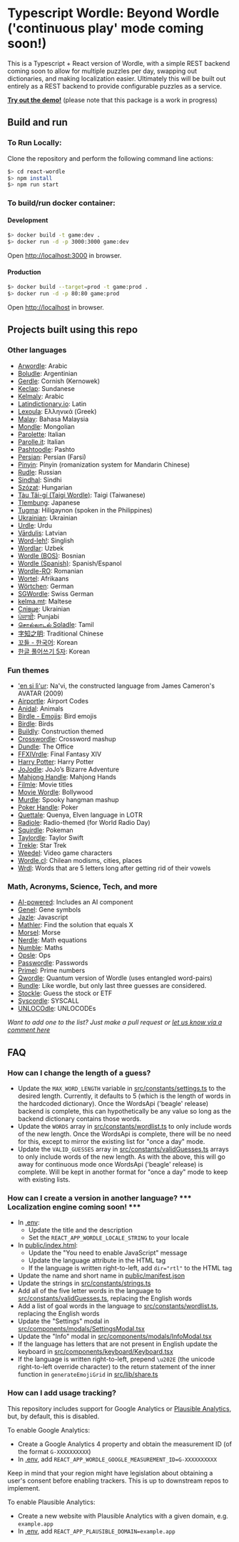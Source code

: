 # Typescript Wordle: Beyond Wordle ('continuous play' mode coming soon!)

This is a Typescript + React version of Wordle, with a simple REST backend coming soon to allow for multiple puzzles per day, swapping out dictionaries, and making localization easier. Ultimately this will be built out entirely as a REST backend to provide configurable puzzles as a service.

[**Try out the demo!**](https://wordle.jaysonknight.com/) (please note that this package is a work in progress)

## Build and run

### To Run Locally:

Clone the repository and perform the following command line actions:

```bash
$> cd react-wordle
$> npm install
$> npm run start
```

### To build/run docker container:

#### Development

```bash
$> docker build -t game:dev .
$> docker run -d -p 3000:3000 game:dev
```

Open [http://localhost:3000](http://localhost:3000) in browser.

#### Production

```bash
$> docker build --target=prod -t game:prod .
$> docker run -d -p 80:80 game:prod
```

Open [http://localhost](http://localhost) in browser.

## Projects built using this repo

### Other languages

- [Arwordle](https://arwordle.netlify.app/): Arabic
- [Boludle](https://www.boludle.com/): Argentinian
- [Gerdle](https://gerdle.vext.co.uk/): Cornish (Kernowek)
- [Keclap](https://keclap.xyz/): Sundanese
- [Kelmaly](https://kelmaly.com/): Arabic
- [Latindictionary.io](https://wordle.latindictionary.io/): Latin
- [Lexoula](https://lexoula.com/): Ελληνικά (Greek)
- [Malay](https://malay-wordle.netlify.app/): Bahasa Malaysia
- [Mondle](https://mondle.vercel.app/): Mongolian
- [Parolette](https://parolette.netlify.app/): Italian
- [Parolle.it](https://parolle.it): Italian
- [Pashtoodle](https://pashtoodle.lingdocs.com): Pashto
- [Persian](https://www.persian-wordle.ir/): Persian (Farsi)
- [Pinyin](https://www.pinyindle.com/): Pinyin (romanization system for Mandarin Chinese)
- [Rudle](https://rudle.vercel.app): Russian
- [Sindhal](https://hellosindh.com/sindhal): Sindhi
- [Szózat](https://szozat.miklosdanka.com/): Hungarian
- [Tàu Tâi-gí (Taigi Wordle)](https://tau.taigi.info/): Taigi (Taiwanese)
- [Tlembung](https://tlembung.vercel.app/): Japanese
- [Tugma](https://tugma.vercel.app): Hiligaynon (spoken in the Philippines)
- [Ukrainian](https://goroh.pp.ua/games/wordle): Ukrainian
- [Urdle](https://urdle.chaoticity.com/): Urdu
- [Vārdulis](https://wordle.lielakeda.lv/): Latvian
- [Word-leh!](https://word-leh.com): Singlish
- [Wordlar](http://wordlar.uz/): Uzbek
- [Wordle (BOS)](https://elahmo.github.io/wordle/): Bosnian
- [Wordle (Spanish)](https://wordle-es.xavier.cc): Spanish/Espanol
- [Wordle-RO](https://wordle-ro.sirb.net/): Romanian
- [Wortel](https://wortel.wrintiewaar.co.za): Afrikaans
- [Wörtchen](https://woertchen.sofacoach.de): German
- [SGWordle](https://sgwordle.now.sh/): Swiss German
- [kelma.mt](https://kelma.mt): Maltese
- [Слівце](https://slivce.com/): Ukrainian
- [ਪੰਜਾਬੀ](https://punjabipuzzle.netlify.app/): Punjabi
- [சொல்லாடல் Soladle](https://omtamil.com/soladle): Tamil
- [字知之明](https://zedaizd.github.io/zh-char-puzzle/): Traditional Chinese
- [꼬들 - 한국어](https://belorin.github.io/): Korean
- [한글 풀어쓰기 5자](https://nakosung.github.io/wordle/): Korean

### Fun themes

- ['en si lì'ur](https://tirea.learnnavi.org/wordle): Na'vi, the constructed language from James Cameron's AVATAR (2009)
- [Airportle](https://airportle.scottscheapflights.com/): Airport Codes
- [Anidal](https://anidal-abrarhayat.web.app/): Animals
- [Birdle - Emojis](https://birdle.dev): Bird emojis
- [Birdle](https://www.creek-birdle.com/): Birds
- [Buildly](https://buildly.procurepro.co/): Construction themed
- [Crosswordle](https://crosswordle.mekoppe.com/): Crossword mashup
- [Dundle](https://dundle.dunmiffcord.com/): The Office
- [FFXIVrdle](https://ffxivrdle.com/): Final Fantasy XIV
- [Harry Potter](https://www.harrypotterwordle.com/): Harry Potter
- [JoJodle](https://jojo-news.com/fun/jojodle/): JoJo’s Bizarre Adventure
- [Mahjong Handle](https://mahjong-handle.update.sh/): Mahjong Hands
- [Filmle](https://filmle.now.sh/): Movie titles
- [Movie Wordle](https://movie-wordle.vercel.app): Bollywood
- [Murdle](https://murdle.vercel.app/): Spooky hangman mashup
- [Poker Handle](https://kikychow.github.io/poker-wordle/): Poker
- [Quettale](https://quettale.vercel.app/): Quenya, Elven language in LOTR
- [Radiole](https://radiole.vercel.app/): Radio-themed (for World Radio Day)
- [Squirdle](https://squirdle-inky.vercel.app/): Pokeman
- [Taylordle](https://www.taylordle.com/): Taylor Swift
- [Trekle](https://treklegame.com): Star Trek
- [Weedel](https://meetmeinouter.space/wordle/): Video game characters
- [Wordle.cl](https://www.wordle.cl): Chilean modisms, cities, places
- [Wrdl](https://wrdl-abae.vercel.app/): Words that are 5 letters long after getting rid of their vowels

### Math, Acronyms, Science, Tech, and more

- [AI-powered](https://github.com/asirota/wordle-ai): Includes an AI component
- [Genel](https://andrewholding.github.io/gene-wordle/): Gene symbols
- [Jazle](https://jazle.quest/): Javascript
- [Mathler](https://www.mathler.com/): Find the solution that equals X
- [Morsel](https://plingbang.github.io/morsel/): Morse
- [Nerdle](https://nerdlegame.com/): Math equations
- [Numble](https://rbrignall.github.io/numble/): Maths
- [Opsle](https://opsle.vercel.app/): Ops
- [Passwordle](https://passwordle.sp8c3.com/): Passwords
- [Primel](https://converged.yt/primel/): Prime numbers
- [Qwordle](https://qwordle.bhat.ca/): Quantum version of Wordle (uses entangled word-pairs)
- [Rundle](https://furstenheim.github.io/react-wordle/): Like wordle, but only last three guesses are considered.
- [Stockle](https://stockle.win/): Guess the stock or ETF
- [Syscordle](https://nezza.github.io/syscordle/): SYSCALL
- [UNLOCOdle](https://unlocodle.collabital.com/): UNLOCODEs

_Want to add one to the list? Just make a pull request or [let us know via a comment here](https://github.com/cwackerfuss/react-wordle/issues/120)_

## FAQ

### How can I change the length of a guess?

- Update the `MAX_WORD_LENGTH` variable in [src/constants/settings.ts](src/constants/settings.ts) to the desired length. Currently, it defaults to 5 (which is the length of words in the hardcoded dictionary). Once the WordsApi ('beagle' release) backend is complete, this can hypothetically be any value so long as the backend dictionary contains those words.
- Update the `WORDS` array in [src/constants/wordlist.ts](src/constants/wordlist.ts) to only include words of the new length. Once the WordsApi is complete, there will be no need for this, except to mirror the existing list for "once a day" mode.
- Update the `VALID_GUESSES` array in [src/constants/validGuesses.ts](src/constants/validGuesses.ts) arrays to only include words of the new length. As with the above, this will go away for continuous mode once WordsApi ('beagle' release) is complete. Will be kept in another format for "once a day" mode to keep with existing lists.

### How can I create a version in another language? *** Localization engine coming soon! ***

- In [.env](.env):
  - Update the title and the description
  - Set the `REACT_APP_WORDLE_LOCALE_STRING` to your locale
- In [public/index.html](public/index.html):
  - Update the "You need to enable JavaScript" message
  - Update the language attribute in the HTML tag
  - If the language is written right-to-left, add `dir="rtl"` to the HTML tag
- Update the name and short name in [public/manifest.json](public/manifest.json)
- Update the strings in [src/constants/strings.ts](src/constants/strings.ts)
- Add all of the five letter words in the language to [src/constants/validGuesses.ts](src/constants/validGuesses.ts), replacing the English words
- Add a list of goal words in the language to [src/constants/wordlist.ts](src/constants/wordlist.ts), replacing the English words
- Update the "Settings" modal in [src/components/modals/SettingsModal.tsx](src/components/modals/SettingsModal.tsx)
- Update the "Info" modal in [src/components/modals/InfoModal.tsx](src/components/modals/InfoModal.tsx)
- If the language has letters that are not present in English update the keyboard in [src/components/keyboard/Keyboard.tsx](src/components/keyboard/Keyboard.tsx)
- If the language is written right-to-left, prepend `\u202E` (the unicode right-to-left override character) to the return statement of the inner function in `generateEmojiGrid` in [src/lib/share.ts](src/lib/share.ts)

### How can I add usage tracking?

This repository includes support for Google Analytics or [Plausible Analytics](https://plausible.io), but, by default, this is disabled.

To enable Google Analytics:

- Create a Google Analytics 4 property and obtain the measurement ID (of the format `G-XXXXXXXXXX`)
- In [.env](.env), add `REACT_APP_WORDLE_GOOGLE_MEASUREMENT_ID=G-XXXXXXXXXX`

Keep in mind that your region might have legislation about obtaining a user's consent before enabling trackers. This is up to downstream repos to implement.

To enable Plausible Analytics:

- Create a new website with Plausible Analytics with a given domain, e.g. `example.app`
- In [.env](.env), add `REACT_APP_PLAUSIBLE_DOMAIN=example.app`
